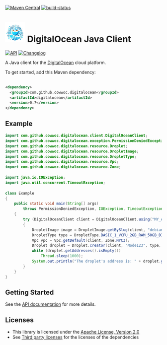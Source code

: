 [![Maven Central](https://maven-badges.herokuapp.com/maven-central/com.github.cowwoc.digitalocean/digitalocean/badge.svg)](https://search.maven.org/search?q=g:com.github.cowwoc.digitalocean)
[![build-status](../../workflows/Build/badge.svg)](../../actions?query=workflow%3Abuild)

# <img src="docs/logo.svg" width=64 height=64 alt="logo"> DigitalOcean Java Client

[![API](https://img.shields.io/badge/api_docs-5B45D5.svg)](https://cowwoc.github.io/digitalocean/0.7/)
[![Changelog](https://img.shields.io/badge/changelog-A345D5.svg)](docs/changelog.md)

A Java client for the [DigitalOcean](https://www.digitalocean.com/) cloud platform.

To get started, add this Maven dependency:

```xml

<dependency>
  <groupId>com.github.cowwoc.digitalocean</groupId>
  <artifactId>digitalocean</artifactId>
  <version>0.7</version>
</dependency>
```

## Example

```java
import com.github.cowwoc.digitalocean.client.DigitalOceanClient;
import com.github.cowwoc.digitalocean.exception.PermissionDeniedException;
import com.github.cowwoc.digitalocean.resource.Droplet;
import com.github.cowwoc.digitalocean.resource.DropletImage;
import com.github.cowwoc.digitalocean.resource.DropletType;
import com.github.cowwoc.digitalocean.resource.Vpc;
import com.github.cowwoc.digitalocean.resource.Zone;

import java.io.IOException;
import java.util.concurrent.TimeoutException;

class Example
{
	public static void main(String[] args)
		throws PermissionDeniedException, IOException, TimeoutException, InterruptedException
	{
		try (DigitalOceanClient client = DigitalOceanClient.using("MY_ACCESS_TOKEN"))
		{
			DropletImage image = DropletImage.getBySlug(client, "debian-12-x64");
			DropletType type = DropletType.BASIC_1_VCPU_2GB_RAM_50GB_DISK;
			Vpc vpc = Vpc.getDefault(client, Zone.NYC3);
			Droplet droplet = Droplet.creator(client, "Node123", type, image, vpc).create();
			while (droplet.getAddresses().isEmpty())
				Thread.sleep(1000);
			System.out.println("The droplet's address is: " + droplet.getAddresses().getFirst());
		}
	}
}
```

## Getting Started

See the [API documentation](https://cowwoc.github.io/digitalocean/0.7/) for more details.

## Licenses

* This library is licensed under the [Apache License, Version 2.0](LICENSE)
* See [Third party licenses](LICENSE-3RD-PARTY.md) for the licenses of the dependencies